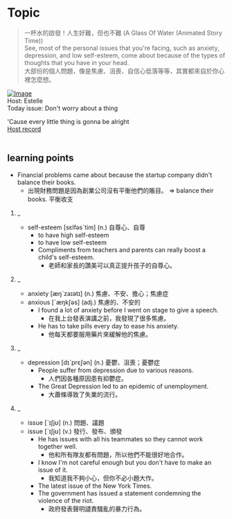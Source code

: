 # Topic

> 一杯水的啟發！人生好難，但也不難 (A Glass Of Water (Animated Story Time)) <br>
> See, most of the personal issues that you're facing, such as anxiety, depression, and low self-esteem, come about because of the types of thoughts that you have in your head. <br>
> 大部份的個人問題，像是焦慮、沮喪、自信心低落等等，其實都來自於你心裡怎麼想。 <br>

[![Image](https://cdn.voicetube.com/assets/thumbnails/-gOgmgqAEyQ.jpg)](https://www.youtube.com/embed/-gOgmgqAEyQ?rel=0&showinfo=0&cc_load_policy=0&controls=1&autoplay=1&iv_load_policy=3&playsinline=1&wmode=transparent&start=69&end=78&enablejsapi=1&origin=https://tw.voicetube.com&widgetid=1)<br>
Host: Estelle
<br>Today issue: Don't worry about a thing

'Cause every little thing is gonna be alright
<br>
[Host record](https://cdn.voicetube.com/tmp/everyday_records/1829099090644362/3345.mp3)
<br><br>
## learning points
* Financial problems came about because the startup company didn't balance their books.
	- 出現財務問題是因為創業公司沒有平衡他們的賬目。
		=> balance their books. 平衡收支
1. _
	* self-esteem [sɛlfəsˋtim] (n.) 自尊心、自尊
		- to have high self-esteem
		- to have low self-esteem
		- Compliments from teachers and parents can really boost a child's self-esteem.
			+ 老師和家長的讚美可以真正提升孩子的自尊心。

2. _
	* anxiety  [æŋˋzaɪətɪ] (n.)  焦慮、不安、擔心；焦慮症
	* anxious [ˋæŋkʃəs] (adj.) 焦慮的、不安的
		- I found a lot of anxiety before I went on stage to give a speech.
			+ 在我上台發表演講之前，我發現了很多焦慮。
		- He has to take pills every day to ease his anxiety.
			+ 他每天都要服用藥片來緩解他的焦慮。

3. _
	* depression [dɪˋprɛʃən] (n.) 憂鬱、沮喪；憂鬱症
		- People suffer from depression due to various reasons.
			+ 人們因各種原因患有抑鬱症。
		- The Great Depression led to an epidemic of unemployment.
			+ 大蕭條導致了失業的流行。

4. _
	* issue  [ˋɪʃjʊ] (n.) 問題、議題
	* issue  [ˋɪʃjʊ] (v.) 發行、發布、頒發
		- He has issues with all his teammates so they cannot work together well.
			+ 他和所有隊友都有問題，所以他們不能很好地合作。
		- I know I'm not careful enough but you don't have to make an issue of it.
			+ 我知道我不夠小心，但你不必小題大作。
		- The latest issue of the New York Times.
		- The government has issued a statement condemning the violence of the riot.
			+ 政府發表聲明譴責騷亂的暴力行為。